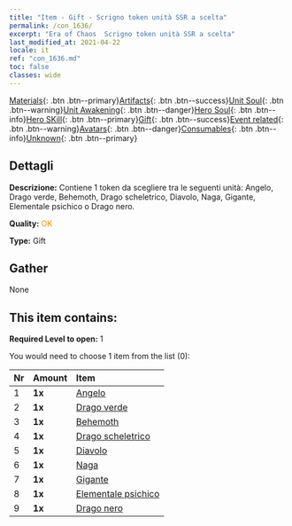 ```yaml
---
title: "Item - Gift - Scrigno token unità SSR a scelta"
permalink: /con_1636/
excerpt: "Era of Chaos  Scrigno token unità SSR a scelta"
last_modified_at: 2021-04-22
locale: it
ref: "con_1636.md"
toc: false
classes: wide
---
```

 [Materials](/ItemsIT/){: .btn .btn--primary}[Artifacts](/ItemsIT/Artifacts/){: .btn .btn--success}[Unit Soul](/ItemsIT/UnitSoul/){: .btn .btn--warning}[Unit Awakening](/ItemsIT/UnitAwakening/){: .btn .btn--danger}[Hero Soul](/ItemsIT/HeroSoul/){: .btn .btn--info}[Hero SKill](/ItemsIT/HeroSkill/){: .btn .btn--primary}[Gift](/ItemsIT/Gift/){: .btn .btn--success}[Event related](/ItemsIT/Events/){: .btn .btn--warning}[Avatars](/ItemsIT/Avatars/){: .btn .btn--danger}[Consumables](/ItemsIT/Consumables/){: .btn .btn--info}[Unknown](/ItemsIT/Unknown/){: .btn .btn--primary}

## Dettagli
 **Descrizione:** Contiene 1 token da scegliere tra le seguenti unità: Angelo, Drago verde, Behemoth, Drago scheletrico, Diavolo, Naga, Gigante, Elementale psichico o Drago nero.

 **Quality:** <span style="color: #FF8C00">OK</span>

 **Type:** Gift

## Gather

  None

## This item contains:

 **Required Level to open:** 1

 You would need to choose 1 item from the list (0):

  | Nr | Amount |     Item    |
  |:---|:-------|:------------|
  | 1 |  **1x** | [Angelo](/it/Items/unt_196/) |  | 
  | 2 |  **1x** | [Drago verde](/it/Items/unt_205/) |  | 
  | 3 |  **1x** | [Behemoth](/it/Items/unt_223/) |  | 
  | 4 |  **1x** | [Drago scheletrico](/it/Items/unt_214/) |  | 
  | 5 |  **1x** | [Diavolo](/it/Items/unt_232/) |  | 
  | 6 |  **1x** | [Naga](/it/Items/unt_240/) |  | 
  | 7 |  **1x** | [Gigante](/it/Items/unt_241/) |  | 
  | 8 |  **1x** | [Elementale psichico](/it/Items/unt_267/) |  | 
  | 9 |  **1x** | [Drago nero](/it/Items/unt_250/) |  | 
